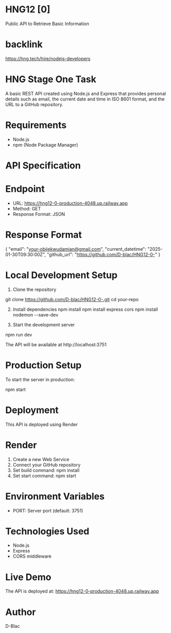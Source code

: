 # HNG12 [0]
Public API to Retrieve Basic Information

# backlink

https://hng.tech/hire/nodejs-developers

# HNG Stage One Task

A basic REST API created using Node.js and Express that provides personal details such as email, the current date and time in ISO 8601 format, and the URL to a GitHub repository.

# Requirements

- Node.js
- npm (Node Package Manager)

# API Specification

# Endpoint
- URL: https://hng12-0-production-4048.up.railway.app
- Method: GET
- Response Format: JSON

# Response Format

{
    "email": "your-obijekwudamian@gmail.com",
    "current_datetime": "2025-01-30T09:30:00Z",
    "github_url": "https://github.com/D-blac/HNG12-0-"
}


# Local Development Setup

1. Clone the repository

git clone https://github.com/D-blac/HNG12-0-.git
cd your-repo


2. Install dependencies
npm install
npm install express cors
npm install nodemon --save-dev


3. Start the development server

npm run dev


The API will be available at http://localhost:3751

# Production Setup

To start the server in production:

npm start

# Deployment

This API is deployed using Render

# Render
1. Create a new Web Service
2. Connect your GitHub repository
3. Set build command: npm install
4. Set start command: npm start


# Environment Variables
- PORT: Server port (default: 3751)

# Technologies Used
- Node.js
- Express
- CORS middleware

# Live Demo
The API is deployed at: https://hng12-0-production-4048.up.railway.app

# Author
D-Blac